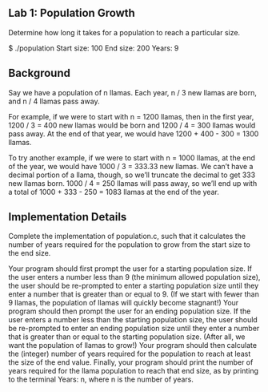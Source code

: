 ## Lab 1: Population Growth

Determine how long it takes for a population to reach a particular size.

$ ./population
Start size: 100
End size: 200
Years: 9


## Background
Say we have a population of n llamas. Each year, n / 3 new llamas are born, and n / 4 llamas pass away.

For example, if we were to start with n = 1200 llamas, then in the first year, 1200 / 3 = 400 new llamas would be born and 1200 / 4 = 300 llamas would pass away. At the end of that year, we would have 1200 + 400 - 300 = 1300 llamas.

To try another example, if we were to start with n = 1000 llamas, at the end of the year, we would have 1000 / 3 = 333.33 new llamas. We can’t have a decimal portion of a llama, though, so we’ll truncate the decimal to get 333 new llamas born. 1000 / 4 = 250 llamas will pass away, so we’ll end up with a total of 1000 + 333 - 250 = 1083 llamas at the end of the year.


## Implementation Details
Complete the implementation of population.c, such that it calculates the number of years required for the population to grow from the start size to the end size.

Your program should first prompt the user for a starting population size.
If the user enters a number less than 9 (the minimum allowed population size), the user should be re-prompted to enter a starting population size until they enter a number that is greater than or equal to 9. (If we start with fewer than 9 llamas, the population of llamas will quickly become stagnant!)
Your program should then prompt the user for an ending population size.
If the user enters a number less than the starting population size, the user should be re-prompted to enter an ending population size until they enter a number that is greater than or equal to the starting population size. (After all, we want the population of llamas to grow!)
Your program should then calculate the (integer) number of years required for the population to reach at least the size of the end value.
Finally, your program should print the number of years required for the llama population to reach that end size, as by printing to the terminal Years: n, where n is the number of years.
